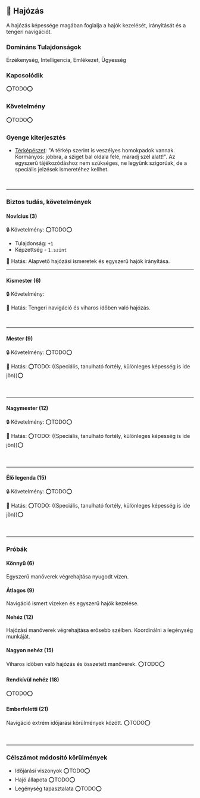 ## 🔵 Hajózás

A hajózás képessége magában foglalja a hajók kezelését, irányítását és a tengeri navigációt.

### Domináns Tulajdonságok

Érzékenység, Intelligencia, Emlékezet, Ügyesség

### Kapcsolódik

⭕TODO⭕

### Követelmény

⭕TODO⭕

### Gyenge kiterjesztés

- [Térképészet](../fortelyok.szabad/terkepeszet.md): "A térkép szerint is veszélyes homokpadok vannak. Kormányos: jobbra, a sziget bal oldala felé, maradj szél alatt!". Az egyszerű tájékozódáshoz nem szükséges, ne legyünk szigorúak, de a speciális jelzések ismeretéhez kellhet.

<br />

---
### Biztos tudás, követelmények

#### Novícius (3)

🔒 Követelmény: ⭕TODO⭕
- Tulajdonság: `+1`
- Képzettség - `1.szint`

🌟 Hatás: Alapvető hajózási ismeretek és egyszerű hajók irányítása.

---
#### Kismester (6)

🔒 Követelmény:

🌟 Hatás: Tengeri navigáció és viharos időben való hajózás.

<br />

---
#### Mester (9)

🔒 Követelmény: ⭕TODO⭕

🌟 Hatás: ⭕TODO: ((Speciális, tanulható fortély, különleges képesség is ide jön))⭕

<br />

---
#### Nagymester (12)

🔒 Követelmény:  ⭕TODO⭕

🌟 Hatás: ⭕TODO: ((Speciális, tanulható fortély, különleges képesség is ide jön))⭕

<br />

---
#### Élő legenda (15)

🔒 Követelmény:  ⭕TODO⭕

🌟 Hatás: ⭕TODO: ((Speciális, tanulható fortély, különleges képesség is ide jön))⭕

<br />

---
### Próbák

#### Könnyű (6)

Egyszerű manőverek végrehajtása nyugodt vízen.

#### Átlagos (9)

Navigáció ismert vizeken és egyszerű hajók kezelése.

#### Nehéz (12)

Hajózási manőverek végrehajtása erősebb szélben. Koordinálni a legénység munkáját.

#### Nagyon nehéz (15)

Viharos időben való hajózás és összetett manőverek. ⭕TODO⭕

#### Rendkívül nehéz (18)

⭕TODO⭕

#### Emberfeletti (21)

Navigáció extrém időjárási körülmények között. ⭕TODO⭕

<br />

---
### Célszámot módosító körülmények

- Időjárási viszonyok ⭕TODO⭕
- Hajó állapota ⭕TODO⭕
- Legénység tapasztalata ⭕TODO⭕
